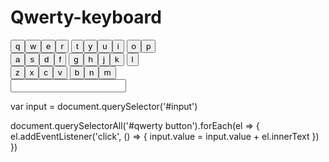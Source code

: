 # Qwerty-keyboard

<div id="qwerty" class="section">
    <div class="keyrow">
      <button>q</button><button>w</button><button>e</button><button>r</button>
      <button>t</button><button>y</button><button>u</button><button>i</button> 
      <button>o</button><button>p</button>
    </div>
    <div class="keyrow">
      <button>a</button><button>s</button><button>d</button><button>f</button> 
      <button>g</button><button>h</button><button>j</button><button>k</button>
      <button>l</button>
    </div>
    <div class="keyrow">
      <button>z</button><button>x</button><button>c</button><button>v</button> 
      <button>b</button><button>n</button><button>m</button>
    </div>
</div>

<input id="input" />

var input = document.querySelector('#input')

document.querySelectorAll('#qwerty button').forEach(el => {
  el.addEventListener('click', () => {
    input.value = input.value + el.innerText
  })
})

